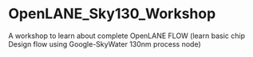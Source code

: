 # OpenLANE_Sky130_Workshop
A workshop to learn about complete OpenLANE FLOW (learn basic chip Design flow using Google-SkyWater 130nm process node)
